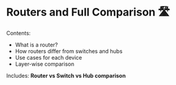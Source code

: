 # Routers and Full Comparison 🛣️

Contents:
- What is a router?
- How routers differ from switches and hubs
- Use cases for each device
- Layer-wise comparison

Includes: **Router vs Switch vs Hub comparison**
